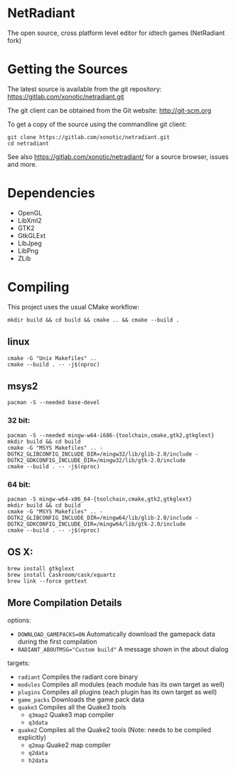 NetRadiant
==========

The open source, cross platform level editor for idtech games (NetRadiant fork)

# Getting the Sources

The latest source is available from the git repository:
https://gitlab.com/xonotic/netradiant.git

The git client can be obtained from the Git website:
http://git-scm.org

To get a copy of the source using the commandline git client:
```
git clone https://gitlab.com/xonotic/netradiant.git
cd netradiant
```

See also https://gitlab.com/xonotic/netradiant/ for a source browser, issues and more.

# Dependencies

 * OpenGL
 * LibXml2
 * GTK2
 * GtkGLExt
 * LibJpeg
 * LibPng
 * ZLib

# Compiling

This project uses the usual CMake workflow:

    mkdir build && cd build && cmake .. && cmake --build .

## linux

```
cmake -G "Unix Makefiles" ..
cmake --build . -- -j$(nproc)
```

## msys2

`pacman -S --needed base-devel`

### 32 bit:

```
pacman -S --needed mingw-w64-i686-{toolchain,cmake,gtk2,gtkglext}
mkdir build && cd build
cmake -G "MSYS Makefiles" .. -DGTK2_GLIBCONFIG_INCLUDE_DIR=/mingw32/lib/glib-2.0/include -DGTK2_GDKCONFIG_INCLUDE_DIR=/mingw32/lib/gtk-2.0/include
cmake --build . -- -j$(nproc)
```

### 64 bit:

```
pacman -S mingw-w64-x86_64-{toolchain,cmake,gtk2,gtkglext}
mkdir build && cd build
cmake -G "MSYS Makefiles" .. -DGTK2_GLIBCONFIG_INCLUDE_DIR=/mingw64/lib/glib-2.0/include -DGTK2_GDKCONFIG_INCLUDE_DIR=/mingw64/lib/gtk-2.0/include
cmake --build . -- -j$(nproc)
```

## OS X:

```
brew install gtkglext
brew install Caskroom/cask/xquartz
brew link --force gettext
```

More Compilation Details
------------------------

options:
 * `DOWNLOAD_GAMEPACKS=ON`
   Automatically download the gamepack data during the first compilation
 * `RADIANT_ABOUTMSG="Custom build"`
   A message shown in the about dialog

targets:
 * `radiant`    Compiles the radiant core binary
 * `modules`    Compiles all modules (each module has its own target as well)
 * `plugins`    Compiles all plugins (each plugin has its own target as well)
 * `game_packs` Downloads the game pack data
 * `quake3`     Compiles all the Quake3 tools
   - `q3map2`     Quake3 map compiler
   - `q3data`
 * `quake2`     Compiles all the Quake2 tools (Note: needs to be compiled explicitly)
   - `q2map`      Quake2 map compiler
   - `q2data`
   - `h2data`
